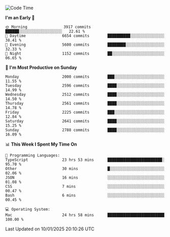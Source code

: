 <!--START_SECTION:waka-->
![Code Time](http://img.shields.io/badge/Code%20Time-4%2C729%20hrs%2052%20mins-blue)

**I'm an Early 🐤** 

```text
🌞 Morning                3917 commits        ██████░░░░░░░░░░░░░░░░░░░   22.61 % 
🌆 Daytime                6654 commits        ██████████░░░░░░░░░░░░░░░   38.41 % 
🌃 Evening                5600 commits        ████████░░░░░░░░░░░░░░░░░   32.33 % 
🌙 Night                  1152 commits        ██░░░░░░░░░░░░░░░░░░░░░░░   06.65 % 
```
📅 **I'm Most Productive on Sunday** 

```text
Monday                   2000 commits        ███░░░░░░░░░░░░░░░░░░░░░░   11.55 % 
Tuesday                  2596 commits        ████░░░░░░░░░░░░░░░░░░░░░   14.99 % 
Wednesday                2512 commits        ████░░░░░░░░░░░░░░░░░░░░░   14.50 % 
Thursday                 2561 commits        ████░░░░░░░░░░░░░░░░░░░░░   14.78 % 
Friday                   2225 commits        ███░░░░░░░░░░░░░░░░░░░░░░   12.84 % 
Saturday                 2641 commits        ████░░░░░░░░░░░░░░░░░░░░░   15.25 % 
Sunday                   2788 commits        ████░░░░░░░░░░░░░░░░░░░░░   16.09 % 
```


📊 **This Week I Spent My Time On** 

```text
💬 Programming Languages: 
TypeScript               23 hrs 53 mins      ████████████████████████░   95.70 % 
Other                    30 mins             █░░░░░░░░░░░░░░░░░░░░░░░░   02.06 % 
JSON                     16 mins             ░░░░░░░░░░░░░░░░░░░░░░░░░   01.08 % 
CSS                      7 mins              ░░░░░░░░░░░░░░░░░░░░░░░░░   00.47 % 
Bash                     6 mins              ░░░░░░░░░░░░░░░░░░░░░░░░░   00.45 % 

💻 Operating System: 
Mac                      24 hrs 58 mins      █████████████████████████   100.00 % 
```


 Last Updated on 10/01/2025 20:10:26 UTC
<!--END_SECTION:waka-->
